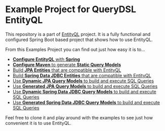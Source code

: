 # Example Project for QueryDSL EntityQL

This repository is a part of [EntityQL](https://github.com/eXsio/querydsl-entityql) project.
It is a fully functional and configured Spring Boot based project that shows how to use EntityQL.

From this Examples Project you can find out just how easy it is to...
- [**Configure EntityQL** with **Spring**](https://github.com/eXsio/querydsl-entityql-examples/blob/master/src/main/java/pl/exsio/querydsl/entityql/examples/configuration/EntityQlConfiguration.java#L24)
- [**Configure Maven** to generate **Static Query Models**](https://github.com/eXsio/querydsl-entityql-examples/blob/master/pom.xml#L121)
- [Build **JPA Entities** that are compatible with EntityQL](https://github.com/eXsio/querydsl-entityql-examples/tree/master/src/main/java/pl/exsio/querydsl/entityql/examples/jpa/entity)
- [Build **Spring Data JDBC Entities** that are compatible with EntityQL](https://github.com/eXsio/querydsl-entityql-examples/tree/master/src/main/java/pl/exsio/querydsl/entityql/examples/spring_data_jdbc/entity)
- [Use **Dynamic JPA Query Models** to build and execute SQL Queries](https://github.com/eXsio/querydsl-entityql-examples/tree/master/src/main/java/pl/exsio/querydsl/entityql/examples/jpa/example/dynamic)
- [Use **Generated JPA Query Models** to build and execute SQL Queries](https://github.com/eXsio/querydsl-entityql-examples/tree/master/src/main/java/pl/exsio/querydsl/entityql/examples/jpa/example/generated)
- [Use **Dynamic Spring Data JDBC Query Models** to build and execute SQL Queries](https://github.com/eXsio/querydsl-entityql-examples/tree/master/src/main/java/pl/exsio/querydsl/entityql/examples/spring_data_jdbc/example/dynamic)
- [Use **Generated Spring Data JDBC Query Models** to build and execute SQL Queries](https://github.com/eXsio/querydsl-entityql-examples/tree/master/src/main/java/pl/exsio/querydsl/entityql/examples/spring_data_jdbc/example/generated)

Feel free to clone it and play around with the examples to see just how convenient it is to use EntityQL. 
